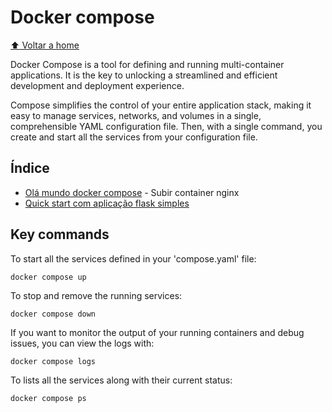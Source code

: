 # Docker compose

[:arrow_up: Voltar a home](https://github.com/Dirack/Estudos/tree/master#ferramentas-gerais)

Docker Compose is a tool for defining and running multi-container applications.
It is the key to unlocking a streamlined and efficient development and deployment experience.

Compose simplifies the control of your entire application stack, making it easy to manage services,
networks, and volumes in a single, comprehensible YAML configuration file. Then, with a single command,
you create and start all the services from your configuration file.

## Índice

- [Olá mundo docker compose](https://github.com/Dirack/Estudos/tree/master/docker_compose/ola_mundo#ol%C3%A1-mundo-docker-compose) - Subir container nginx
- [Quick start com aplicação flask simples](https://github.com/Dirack/Estudos/tree/master/docker_compose/aplicacao_flask_redis_simples#quick-start-com-aplica%C3%A7%C3%A3o-flask-simples)

## Key commands

To start all the services defined in your 'compose.yaml' file:

```
docker compose up
```

To stop and remove the running services:

```
docker compose down 
```

If you want to monitor the output of your running containers and debug issues, you can view the logs with:

```
docker compose logs
```

To lists all the services along with their current status:

```
docker compose ps
```
